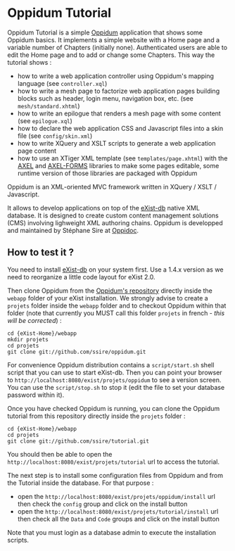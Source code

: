 Oppidum Tutorial
=======

Oppidum Tutorial is a simple [Oppidum](http://ssire.github.com/oppidum/) application that shows some Oppidum basics. It implements a simple website with a Home page and a variable number of Chapters (initially none). Authenticated users are able to edit the Home page and to add or change some Chapters. This way the tutorial shows :

- how to write a web application controller using Oppidum's mapping language (see `controller.xql`)
- how to write a mesh page to factorize web application pages building blocks such as header, login menu, navigation box, etc. (see `mesh/standard.xhtml`)
- how to write an epilogue that renders a mesh page with some content (see `epilogue.xql`)
- how to declare the web application CSS and Javascript files into a skin file (see `config/skin.xml`)
- how to write XQuery and XSLT scripts to generate a web application page content
- how to use an XTiger XML template (see `templates/page.xhtml`) with the [AXEL](http://ssire.github.com/axel/) and [AXEL-FORMS](http://ssire.github.com/axel-forms/) libraries to make some pages editable, some runtime version of those libraries are packaged with Oppidum

Oppidum is an XML-oriented MVC framework written in XQuery / XSLT / Javascript. 

It allows to develop applications on top of the [eXist-db]([http://exist-db.org/) native XML database. It is designed to create custom content management solutions (CMS) involving lighweight XML authoring chains. Oppidum is developped and maintained by Stéphane Sire at [Oppidoc](http://www.oppidoc.com).

How to test it ?
----------------

You need to install [eXist-db](http://exist-db.org/exist/download.xml) on your system first. Use a 1.4.x version as we need to reorganize a little code layout for eXist 2.0.  

Then clone Oppidum from the [Oppidum's repository](https://github.com/ssire/oppidum) directly inside the `webapp` folder of your eXist installation. We strongly advise to create a `projets` folder inside the `webapp` folder and to checkout Oppidum within that folder (note that currently you MUST call this folder `projets` in french - _this will be corrected_) :

    cd {eXist-Home}/webapp
    mkdir projets
    cd projets
    git clone git://github.com/ssire/oppidum.git

For convenience Oppidum distribution contains a `script/start.sh` shell script that you can use to start eXist-db. Then you can point your browser to `http://localhost:8080/exist/projets/oppidum` to see a version screen. You can use the `script/stop.sh` to stop it (edit the file to set your database password within it). 

Once you have checked Oppidum is running, you can clone the Oppidum tutorial from this repository directly inside the `projets` folder :

    cd {eXist-Home}/webapp
    cd projets
    git clone git://github.com/ssire/tutorial.git
  
You should then be able to open the `http://localhost:8080/exist/projets/tutorial` url to access the tutorial.

The next step is to install some configuration files from Oppidum and from the Tutorial inside the database. For that purpose :

- open the `http://localhost:8080/exist/projets/oppidum/install` url then check the `config` group and click on the install button
- open the `http://localhost:8080/exist/projets/tutorial/install` url then check all the `Data` and `Code` groups and click on the install button

Note that you must login as a database admin to execute the installation scripts.

 